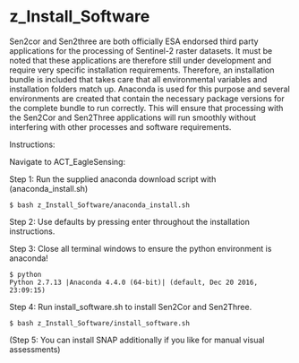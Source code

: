 # z_Install_Software
Sen2cor and Sen2three are both officially ESA endorsed third party applications for the processing of Sentinel-2 raster 
datasets. It must be noted that these applications are therefore still under development and require very specific 
installation requirements. Therefore, an installation bundle is included that takes care that all environmental 
variables and installation folders match up. Anaconda is used for this purpose and several environments are created 
that contain the necessary package versions for the complete bundle to run correctly. This will ensure that processing 
with the Sen2Cor and Sen2Three applications will run smoothly without interfering with other processes and software 
requirements. 


Instructions:

Navigate to ACT_EagleSensing:

Step 1: Run the supplied anaconda download script with (anaconda_install.sh) 

    $ bash z_Install_Software/anaconda_install.sh

Step 2: Use defaults by pressing enter throughout the installation instructions.

Step 3: Close all terminal windows to ensure the python environment is anaconda!

    $ python
    Python 2.7.13 |Anaconda 4.4.0 (64-bit)| (default, Dec 20 2016, 23:09:15) 

Step 4: Run install_software.sh to install Sen2Cor and Sen2Three.

    $ bash z_Install_Software/install_software.sh 

(Step 5: You can install SNAP additionally if you like for manual visual assessments)
